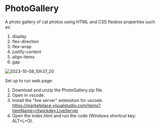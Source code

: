# PhotoGallery
A photo gallery of cat photos using HTML and CSS flexbox properties such as:
1) display
2) flex-direction
3) flex-wrap
4) justify-content
5) align-items
6) gap

![2023-10-08_10h37_20](https://github.com/kylehraja/PhotoGallery/assets/140476247/7b2b1fe1-41d4-4fce-8f2e-9545b134e779)

Set up to run web page:

1) Download and unzip the PhotoGallery.zip file.
2) Open in vscode.
3) Install the "live server" extenstion for vscode. https://marketplace.visualstudio.com/items?itemName=ritwickdey.LiveServer
4) Open the index.html and run the code (Windows shortcut key: ALT+L+O).

